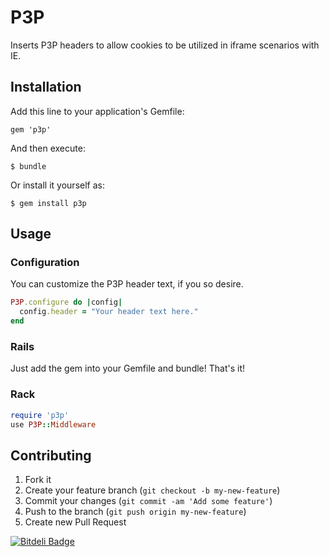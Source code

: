# P3P

Inserts P3P headers to allow cookies to be utilized in iframe scenarios with IE.

## Installation

Add this line to your application's Gemfile:

    gem 'p3p'

And then execute:

    $ bundle

Or install it yourself as:

    $ gem install p3p

## Usage

### Configuration
You can customize the P3P header text, if you so desire.

```ruby
P3P.configure do |config|
  config.header = "Your header text here."
end
```

### Rails

Just add the gem into your Gemfile and bundle! That's it!

### Rack

  ```ruby
  require 'p3p'
  use P3P::Middleware
  ```

## Contributing

1. Fork it
2. Create your feature branch (`git checkout -b my-new-feature`)
3. Commit your changes (`git commit -am 'Add some feature'`)
4. Push to the branch (`git push origin my-new-feature`)
5. Create new Pull Request


[![Bitdeli Badge](https://d2weczhvl823v0.cloudfront.net/carrot/p3p/trend.png)](https://bitdeli.com/free "Bitdeli Badge")
